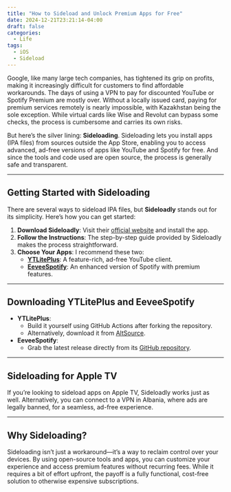 ```yaml
---
title: "How to Sideload and Unlock Premium Apps for Free"
date: 2024-12-21T23:21:14-04:00
draft: false
categories:
  - Life
tags:
  - iOS
  - Sideload
---
```


Google, like many large tech companies, has tightened its grip on profits, making it increasingly difficult for customers to find affordable workarounds. The days of using a VPN to pay for discounted YouTube or Spotify Premium are mostly over. Without a locally issued card, paying for premium services remotely is nearly impossible, with Kazakhstan being the sole exception. While virtual cards like Wise and Revolut can bypass some checks, the process is cumbersome and carries its own risks.

But here’s the silver lining: **Sideloading**. Sideloading lets you install apps (IPA files) from sources outside the App Store, enabling you to access advanced, ad-free versions of apps like YouTube and Spotify for free. And since the tools and code used are open source, the process is generally safe and transparent.

---

## Getting Started with Sideloading

There are several ways to sideload IPA files, but **Sideloadly** stands out for its simplicity. Here’s how you can get started:

1. **Download Sideloadly**: Visit their [official website](https://sideloadly.io/) and install the app.
2. **Follow the Instructions**: The step-by-step guide provided by Sideloadly makes the process straightforward.
3. **Choose Your Apps**: I recommend these two:
   - [**YTLitePlus**](https://github.com/YTLitePlus/YTLitePlus): A feature-rich, ad-free YouTube client.
   - [**EeveeSpotify**](https://github.com/whoeevee/EeveeSpotify): An enhanced version of Spotify with premium features.

---

## Downloading YTLitePlus and EeveeSpotify

- **YTLitePlus**:
  - Build it yourself using GitHub Actions after forking the repository.
  - Alternatively, download it from [AltSource](https://altsource.by.lao.sb/browse/?source=https%3A%2F%2Fraw.githubusercontent.com%2FBalackburn%2FYTLitePlusAltstore%2Fmain%2Fapps.json).
- **EeveeSpotify**:
  - Grab the latest release directly from its [GitHub repository](https://github.com/whoeevee/EeveeSpotify/releases).

---

## Sideloading for Apple TV

If you’re looking to sideload apps on Apple TV, Sideloadly works just as well. Alternatively, you can connect to a VPN in Albania, where ads are legally banned, for a seamless, ad-free experience.

---

## Why Sideloading?

Sideloading isn’t just a workaround—it’s a way to reclaim control over your devices. By using open-source tools and apps, you can customize your experience and access premium features without recurring fees. While it requires a bit of effort upfront, the payoff is a fully functional, cost-free solution to otherwise expensive subscriptions.
